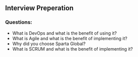 ## Interview Preperation  
### Questions:
* What is DevOps and what is the benefit of using it?
* What is Agile and what is the benefit of implementing it?
* Why did you choose Sparta Global?
* What is SCRUM and what is the benefit of implementing it?
